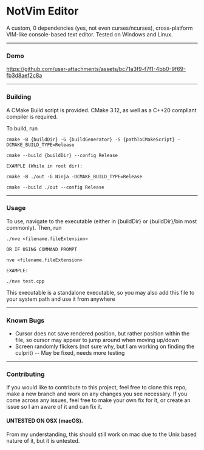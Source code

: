 # NotVim Editor

A custom, 0 dependencies (yes, not even curses/ncurses), cross-platform VIM-like console-based text editor. Tested on Windows and Linux.
<hr>

### Demo

https://github.com/user-attachments/assets/bc71a3f9-f7f1-4bb0-9f69-fb3d8aef2c8a

<hr>

### Building

A CMake Build script is provided. CMake 3.12, as well as a C++20 compliant compiler is required.

To build, run

	cmake -B {buildDir} -G {buildGenerator} -S {pathToCMakeScript} -DCMAKE_BUILD_TYPE=Release

	cmake --build {buildDir} --config Release

	EXAMPLE (While in root dir):

	cmake -B ./out -G Ninja -DCMAKE_BUILD_TYPE=Release

	cmake --build ./out --config Release

<hr>

### Usage

To use, navigate to the executable (either in {buildDir} or {buildDir}/bin most commonly). Then, run

	./nve <filename.fileExtension>

	OR IF USING COMMAND PROMPT

	nve <filename.fileExtension>

	EXAMPLE:

	./nve test.cpp

This executable is a standalone executable, so you may also add this file to your system path and use it from anywhere

<hr>

### Known Bugs

 - Cursor does not save rendered position, but rather position within the file, so cursor may appear to jump around when moving up/down
 - Screen randomly flickers (not sure why, but I am working on finding the culprit) -- May be fixed, needs more testing

<hr>

### Contributing

If you would like to contribute to this project, feel free to clone this repo, make a new branch and work on any changes you see necessary.
If you come across any issues, feel free to make your own fix for it, or create an issue so I am aware of it and can fix it.

#### UNTESTED ON OSX (macOS). 
 
From my understanding, this should still work on mac due to the Unix based nature of it, but it is untested.
